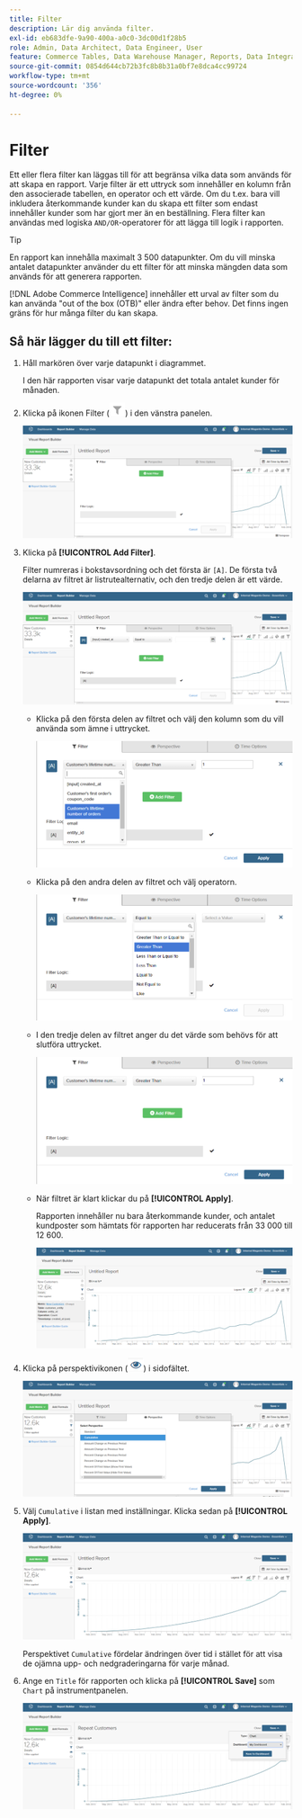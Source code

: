 ```yaml
---
title: Filter
description: Lär dig använda filter.
exl-id: eb683dfe-9a90-400a-a0c0-3dc00d1f28b5
role: Admin, Data Architect, Data Engineer, User
feature: Commerce Tables, Data Warehouse Manager, Reports, Data Integration
source-git-commit: 0854d644cb72b3fc8b8b31a0bf7e8dca4cc99724
workflow-type: tm+mt
source-wordcount: '356'
ht-degree: 0%

---
```


# Filter

Ett eller flera filter kan läggas till för att begränsa vilka data som används för att skapa en rapport. Varje filter är ett uttryck som innehåller en kolumn från den associerade tabellen, en operator och ett värde. Om du t.ex. bara vill inkludera återkommande kunder kan du skapa ett filter som endast innehåller kunder som har gjort mer än en beställning. Flera filter kan användas med logiska `AND/OR`-operatorer för att lägga till logik i rapporten.

>[!TIP]
>
>En rapport kan innehålla maximalt 3 500 datapunkter. Om du vill minska antalet datapunkter använder du ett filter för att minska mängden data som används för att generera rapporten.

[!DNL Adobe Commerce Intelligence] innehåller ett urval av filter som du kan använda &quot;out of the box (OTB)&quot; eller ändra efter behov. Det finns ingen gräns för hur många filter du kan skapa.

## Så här lägger du till ett filter:

1. Håll markören över varje datapunkt i diagrammet.

   I den här rapporten visar varje datapunkt det totala antalet kunder för månaden.

1. Klicka på ikonen Filter (![](../../assets/magento-bi-btn-filter.png)) i den vänstra panelen.

   ![Lägg till filter](../../assets/magento-bi-report-builder-filter-add.png)

1. Klicka på **[!UICONTROL Add Filter]**.

   Filter numreras i bokstavsordning och det första är `[A]`. De första två delarna av filtret är listrutealternativ, och den tredje delen är ett värde.

   ![](../../assets/magento-bi-report-builder-filter-add-a.png)

   * Klicka på den första delen av filtret och välj den kolumn som du vill använda som ämne i uttrycket.

     ![Välj första delen av filtret](../../assets/magento-bi-report-builder-filter-part1.png)

   * Klicka på den andra delen av filtret och välj operatorn.

     ![Välj operator](../../assets/magento-bi-report-builder-filter-part2.png)

   * I den tredje delen av filtret anger du det värde som behövs för att slutföra uttrycket.

     ![Ange värdet](../../assets/magento-bi-report-builder-filter-part3.png)

   * När filtret är klart klickar du på **[!UICONTROL Apply]**.

     Rapporten innehåller nu bara återkommande kunder, och antalet kundposter som hämtats för rapporten har reducerats från 33 000 till 12 600.

     ![Filtrerad rapport](../../assets/magento-bi-report-builder-filter-report.png)<!--{: .zoom}-->

1. Klicka på perspektivikonen (![Perspektivikon](../../assets/magento-bi-btn-perspective.png)) i sidofältet.

   ![Perspektiv](../../assets/magento-bi-report-builder-filter-perspective.png)<!--{: .zoom}-->

1. Välj `Cumulative` i listan med inställningar. Klicka sedan på **[!UICONTROL Apply]**.

   ![Kumulativt perspektiv](../../assets/magento-bi-report-builder-filter-perspective-cumulative.png)

   Perspektivet `Cumulative` fördelar ändringen över tid i stället för att visa de ojämna upp- och nedgraderingarna för varje månad.

1. Ange en `Title` för rapporten och klicka på **[!UICONTROL Save]** som `Chart` på instrumentpanelen.

   ![Spara på instrumentpanelen](../../assets/magento-bi-report-builder-filter-perspective-cumulative-save.png)
